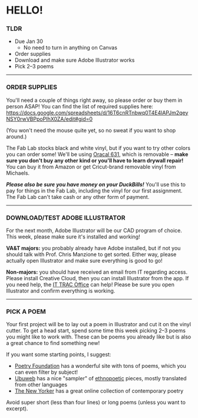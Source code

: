 # HELLO!

### TLDR

* Due Jan 30  
  * No need to turn in anything on Canvas  
* Order supplies  
* Download and make sure Adobe Illustrator works  
* Pick 2–3 poems  

- - -

### ORDER SUPPLIES  

You'll need a couple of things right away, so please order or buy them in person ASAP! You can find the list of required supplies here: https://docs.google.com/spreadsheets/d/16T6cnRTnbwq0T4E4lAPJm2qeyNSY0rwVBPpoPIhX0ZA/edit#gid=0

(You won't need the mouse quite yet, so no sweat if you want to shop around.)

The Fab Lab stocks black and white vinyl, but if you want to try other colors you can order some! We'll be using [Oracal 631](https://www.amazon.com/s?k=oracal+631&i=arts-crafts&crid=1WIG85IZBDBMP&sprefix=oracal+631%2Carts-crafts%2C79&ref=nb_sb_noss_1), which is removable – **make sure you don't buy any other kind or you'll have to learn drywall repair!** You can buy it from Amazon or get Cricut-brand removable vinyl from Michaels.

***Please also be sure you have money on your DuckBills!*** You'll use this to pay for things in the Fab Lab, including the vinyl for our first assignment. The Fab Lab can't take cash or any other form of payment.

- - -

### DOWNLOAD/TEST ADOBE ILLUSTRATOR  

For the next month, Adobe Illustrator will be our CAD program of choice. This week, please make sure it's installed and working!

**VA&T majors:** you probably already have Adobe installed, but if not you should talk with Prof. Chris Manzione to get sorted. Either way, please actually open Illustrator and make sure everything is good to go!

**Non-majors:** you should have received an email from IT regarding access. Please install Creative Cloud, then you can install Illustrator from the app. If you need help, the [IT TRAC Office](https://www.stevens.edu/it-support) can help! Please be sure you open Illustrator and confirm everything is working.

- - -

### PICK A POEM  

Your first project will be to lay out a poem in Illustrator and cut it on the vinyl cutter. To get a head start, spend some time this week picking 2–3 poems you might like to work with. These can be poems you already like but is also a great chance to find something new!

If you want some starting points, I suggest:

* [Poetry Foundation](https://www.poetryfoundation.org/poems) has a wonderful site with tons of poems, which you can even filter by subject!  
* [Ubuweb](https://www.ubu.com/ethno/poems.html) has a nice "sampler" of [ethnopoetic](https://en.wikipedia.org/wiki/Ethnopoetics) pieces, mostly translated from other languages  
* [The New Yorker](https://www.newyorker.com/magazine/poems) has a great online collection of contemporary poetry  

Avoid super short (less than four lines) or long poems (unless you want to excerpt).

